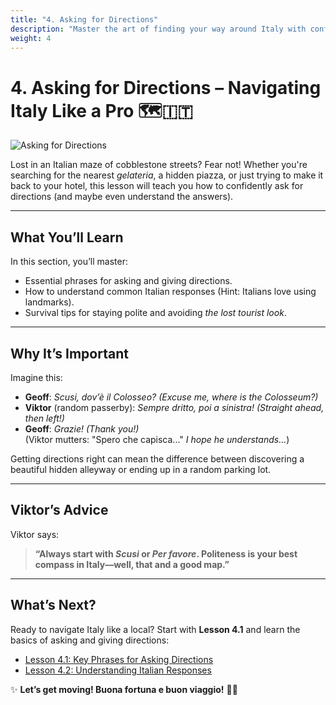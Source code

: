 ```yaml
---
title: "4. Asking for Directions"
description: "Master the art of finding your way around Italy with confidence and a touch of humor."
weight: 4
---
```


# 4. Asking for Directions – Navigating Italy Like a Pro 🗺️🇮🇹  

![Asking for Directions](/images/beginner-level/asking-for-directions/asking-for-directions.webp)

Lost in an Italian maze of cobblestone streets? Fear not! Whether you're searching for the nearest *gelateria*, a hidden piazza, or just trying to make it back to your hotel, this lesson will teach you how to confidently ask for directions (and maybe even understand the answers).

---

## What You’ll Learn  

In this section, you’ll master:  
- Essential phrases for asking and giving directions.  
- How to understand common Italian responses (Hint: Italians love using landmarks).  
- Survival tips for staying polite and avoiding *the lost tourist look*.  

---

## Why It’s Important  

Imagine this:  
- **Geoff**: *Scusi, dov’è il Colosseo?* *(Excuse me, where is the Colosseum?)*  
- **Viktor** (random passerby): *Sempre dritto, poi a sinistra!* *(Straight ahead, then left!)*  
- **Geoff**: *Grazie!* *(Thank you!)*  
(Viktor mutters: "Spero che capisca..." *I hope he understands...*)  

Getting directions right can mean the difference between discovering a beautiful hidden alleyway or ending up in a random parking lot.  

---

## Viktor’s Advice  

Viktor says:  
> **“Always start with *Scusi* or *Per favore*. Politeness is your best compass in Italy—well, that and a good map.”**  

---

## What’s Next?  

Ready to navigate Italy like a local? Start with **Lesson 4.1** and learn the basics of asking and giving directions:  
- [Lesson 4.1: Key Phrases for Asking Directions](./lesson4.1/)  
- [Lesson 4.2: Understanding Italian Responses](./lesson4.2/)  

✨ **Let’s get moving! Buona fortuna e buon viaggio!** 🚶‍♂️  
